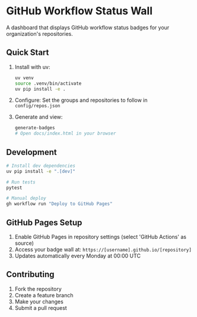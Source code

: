 # GitHub Workflow Status Wall

A dashboard that displays GitHub workflow status badges for your organization's repositories.

## Quick Start

1. Install with uv:
   ```bash
   uv venv
   source .venv/bin/activate
   uv pip install -e .
   ```

2. Configure:
   Set the groups and repositories to follow in `config/repos.json`

3. Generate and view:
   ```bash
   generate-badges
   # Open docs/index.html in your browser
   ```

## Development

```bash
# Install dev dependencies
uv pip install -e ".[dev]"

# Run tests
pytest

# Manual deploy
gh workflow run "Deploy to GitHub Pages"
```

## GitHub Pages Setup

1. Enable GitHub Pages in repository settings (select 'GitHub Actions' as source)
2. Access your badge wall at: `https://[username].github.io/[repository]`
3. Updates automatically every Monday at 00:00 UTC

## Contributing

1. Fork the repository
2. Create a feature branch
3. Make your changes
4. Submit a pull request
